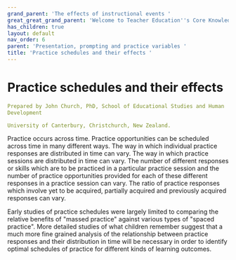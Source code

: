 ```yaml
---
grand_parent: 'The effects of instructional events '
great_great_grand_parent: 'Welcome to Teacher Education''s Core Knowledge and Skills.'
has_children: true
layout: default
nav_order: 6
parent: 'Presentation, prompting and practice variables '
title: 'Practice schedules and their effects '
---
```

# Practice schedules and their effects


```yaml
Prepared by John Church, PhD, School of Educational Studies and Human
Development

University of Canterbury, Christchurch, New Zealand.
```


Practice occurs across time. Practice opportunities can be scheduled
across time in many different ways. The way in which individual practice
responses are distributed in time can vary. The way in which practice
sessions are distributed in time can vary. The number of different
responses or skills which are to be practiced in a particular practice
session and the number of practice opportunities provided for each of
these different responses in a practice session can vary. The ratio of
practice responses which involve yet to be acquired, partially acquired
and previously acquired responses can vary.

Early studies of practice schedules were largely limited to comparing
the relative benefits of "massed practice" against various types of
"spaced practice". More detailed studies of what children remember
suggest that a much more fine grained analysis of the relationship
between practice responses and their distribution in time will be
necessary in order to identify optimal schedules of practice for
different kinds of learning outcomes.
